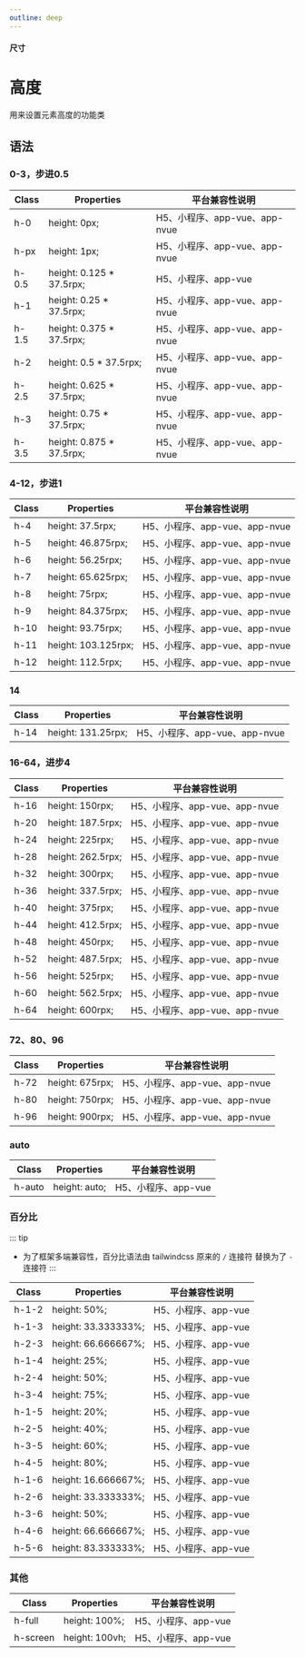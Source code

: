 ```yaml
---
outline: deep
---
```


#### <span class="text-lg text-gray-500 font-normal">尺寸</span>

<div class="w-screen"></div>

# 高度
<space />
<a-typography-text>
    用来设置元素高度的功能类
</a-typography-text>

<CssPrefix />

## 语法
### 0-3，步进0.5
| Class | Properties | 平台兼容性说明
| --- | --- | ---
| <a-link status="success">h-0</a-link> | <a-link>height: 0px;</a-link> | H5、小程序、app-vue、app-nvue
| <a-link status="success">h-px</a-link> | <a-link>height: 1px;</a-link> | H5、小程序、app-vue、app-nvue
| <a-link status="success">h-0.5</a-link> | <a-link>height: 0.125 * 37.5rpx;</a-link> | H5、小程序、app-vue
| <a-link status="success">h-1</a-link> | <a-link>height: 0.25 * 37.5rpx;</a-link> | H5、小程序、app-vue、app-nvue
| <a-link status="success">h-1.5</a-link> | <a-link>height: 0.375 * 37.5rpx;</a-link> | H5、小程序、app-vue、app-nvue
| <a-link status="success">h-2</a-link> | <a-link>height: 0.5 * 37.5rpx;</a-link> | H5、小程序、app-vue、app-nvue
| <a-link status="success">h-2.5</a-link> | <a-link>height: 0.625 * 37.5rpx;</a-link> | H5、小程序、app-vue、app-nvue
| <a-link status="success">h-3</a-link> | <a-link>height: 0.75 * 37.5rpx;</a-link> | H5、小程序、app-vue、app-nvue
| <a-link status="success">h-3.5</a-link> | <a-link>height: 0.875 * 37.5rpx;</a-link> | H5、小程序、app-vue、app-nvue

### 4-12，步进1
| Class | Properties | 平台兼容性说明
| --- | --- | ---
| <a-link status="success">h-4</a-link> | <a-link>height: 37.5rpx;</a-link> | H5、小程序、app-vue、app-nvue
| <a-link status="success">h-5</a-link> | <a-link>height: 46.875rpx;</a-link> | H5、小程序、app-vue、app-nvue
| <a-link status="success">h-6</a-link> | <a-link>height: 56.25rpx;</a-link> | H5、小程序、app-vue、app-nvue
| <a-link status="success">h-7</a-link> | <a-link>height: 65.625rpx;</a-link> | H5、小程序、app-vue、app-nvue
| <a-link status="success">h-8</a-link> | <a-link>height: 75rpx;</a-link> | H5、小程序、app-vue、app-nvue
| <a-link status="success">h-9</a-link> | <a-link>height: 84.375rpx;</a-link> | H5、小程序、app-vue、app-nvue
| <a-link status="success">h-10</a-link> | <a-link>height: 93.75rpx;</a-link> | H5、小程序、app-vue、app-nvue
| <a-link status="success">h-11</a-link> | <a-link>height: 103.125rpx;</a-link> | H5、小程序、app-vue、app-nvue
| <a-link status="success">h-12</a-link> | <a-link>height: 112.5rpx;</a-link> | H5、小程序、app-vue、app-nvue

### 14
| Class | Properties | 平台兼容性说明
| --- | --- | ---
| <a-link status="success">h-14</a-link> | <a-link>height: 131.25rpx;</a-link> | H5、小程序、app-vue、app-nvue

### 16-64，进步4
| Class | Properties | 平台兼容性说明
| --- | --- | ---
| <a-link status="success">h-16</a-link> | <a-link>height: 150rpx;</a-link> | H5、小程序、app-vue、app-nvue
| <a-link status="success">h-20</a-link> | <a-link>height: 187.5rpx;</a-link> | H5、小程序、app-vue、app-nvue
| <a-link status="success">h-24</a-link> | <a-link>height: 225rpx;</a-link> | H5、小程序、app-vue、app-nvue
| <a-link status="success">h-28</a-link> | <a-link>height: 262.5rpx;</a-link> | H5、小程序、app-vue、app-nvue
| <a-link status="success">h-32</a-link> | <a-link>height: 300rpx;</a-link> | H5、小程序、app-vue、app-nvue
| <a-link status="success">h-36</a-link> | <a-link>height: 337.5rpx;</a-link> | H5、小程序、app-vue、app-nvue
| <a-link status="success">h-40</a-link> | <a-link>height: 375rpx;</a-link> | H5、小程序、app-vue、app-nvue
| <a-link status="success">h-44</a-link> | <a-link>height: 412.5rpx;</a-link> | H5、小程序、app-vue、app-nvue
| <a-link status="success">h-48</a-link> | <a-link>height: 450rpx;</a-link> | H5、小程序、app-vue、app-nvue
| <a-link status="success">h-52</a-link> | <a-link>height: 487.5rpx;</a-link> | H5、小程序、app-vue、app-nvue
| <a-link status="success">h-56</a-link> | <a-link>height: 525rpx;</a-link> | H5、小程序、app-vue、app-nvue
| <a-link status="success">h-60</a-link> | <a-link>height: 562.5rpx;</a-link> | H5、小程序、app-vue、app-nvue
| <a-link status="success">h-64</a-link> | <a-link>height: 600rpx;</a-link> | H5、小程序、app-vue、app-nvue

### 72、80、96
| Class | Properties | 平台兼容性说明
| --- | --- | ---
| <a-link status="success">h-72</a-link> | <a-link>height: 675rpx;</a-link> | H5、小程序、app-vue、app-nvue
| <a-link status="success">h-80</a-link> | <a-link>height: 750rpx;</a-link> | H5、小程序、app-vue、app-nvue
| <a-link status="success">h-96</a-link> | <a-link>height: 900rpx;</a-link> | H5、小程序、app-vue、app-nvue

### auto
| Class | Properties | 平台兼容性说明
| --- | --- | ---
| <a-link status="success">h-auto</a-link> | <a-link>height: auto;</a-link> | H5、小程序、app-vue

### 百分比

::: tip
+ 为了框架多端兼容性，百分比语法由 <a-link href="https://tailwindcss.cn">tailwindcss</a-link> 原来的 `/` 连接符 替换为了 `-` 连接符
:::

| Class | Properties | 平台兼容性说明
| --- | --- | ---
| <a-link status="success">h-1-2</a-link> | <a-link>height: 50%;</a-link> | H5、小程序、app-vue
| <a-link status="success">h-1-3</a-link> | <a-link>height: 33.333333%;</a-link> | H5、小程序、app-vue
| <a-link status="success">h-2-3</a-link> | <a-link>height: 66.666667%;</a-link> | H5、小程序、app-vue
| <a-link status="success">h-1-4</a-link> | <a-link>height: 25%;</a-link> | H5、小程序、app-vue
| <a-link status="success">h-2-4</a-link> | <a-link>height: 50%;</a-link> | H5、小程序、app-vue
| <a-link status="success">h-3-4</a-link> | <a-link>height: 75%;</a-link> | H5、小程序、app-vue
| <a-link status="success">h-1-5</a-link> | <a-link>height: 20%;</a-link> | H5、小程序、app-vue
| <a-link status="success">h-2-5</a-link> | <a-link>height: 40%;</a-link> | H5、小程序、app-vue
| <a-link status="success">h-3-5</a-link> | <a-link>height: 60%;</a-link> | H5、小程序、app-vue
| <a-link status="success">h-4-5</a-link> | <a-link>height: 80%;</a-link> | H5、小程序、app-vue
| <a-link status="success">h-1-6</a-link> | <a-link>height: 16.666667%;</a-link> | H5、小程序、app-vue
| <a-link status="success">h-2-6</a-link> | <a-link>height: 33.333333%;</a-link> | H5、小程序、app-vue
| <a-link status="success">h-3-6</a-link> | <a-link>height: 50%;</a-link> | H5、小程序、app-vue
| <a-link status="success">h-4-6</a-link> | <a-link>height: 66.666667%;</a-link> | H5、小程序、app-vue
| <a-link status="success">h-5-6</a-link> | <a-link>height: 83.333333%;</a-link> | H5、小程序、app-vue

### 其他
| Class | Properties | 平台兼容性说明
| --- | --- | ---
| <a-link status="success">h-full</a-link> | <a-link>height: 100%;</a-link> | H5、小程序、app-vue
| <a-link status="success">h-screen</a-link> | <a-link>height: 100vh;</a-link> | H5、小程序、app-vue